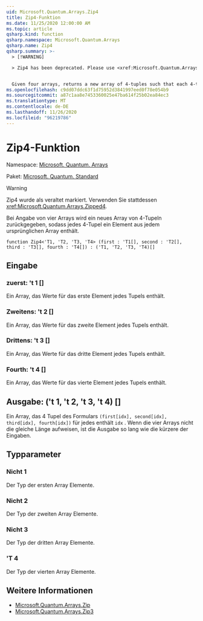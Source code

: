 ```yaml
---
uid: Microsoft.Quantum.Arrays.Zip4
title: Zip4-Funktion
ms.date: 11/25/2020 12:00:00 AM
ms.topic: article
qsharp.kind: function
qsharp.namespace: Microsoft.Quantum.Arrays
qsharp.name: Zip4
qsharp.summary: >-
  > [!WARNING]

  > Zip4 has been deprecated. Please use <xref:Microsoft.Quantum.Arrays.Zipped4> instead.


  Given four arrays, returns a new array of 4-tuples such that each 4-tuple contains an element from each original array.
ms.openlocfilehash: c9dd07ddc63f1d75952d3841997eed0f78e054b9
ms.sourcegitcommit: a87c1aa8e7453360025e47ba614f25b02ea84ec3
ms.translationtype: MT
ms.contentlocale: de-DE
ms.lasthandoff: 11/26/2020
ms.locfileid: "96219786"
---
```

# <a name="zip4-function"></a>Zip4-Funktion

Namespace: [Microsoft. Quantum. Arrays](xref:Microsoft.Quantum.Arrays)

Paket: [Microsoft. Quantum. Standard](https://nuget.org/packages/Microsoft.Quantum.Standard)


> [!WARNING]
> Zip4 wurde als veraltet markiert. Verwenden Sie stattdessen <xref:Microsoft.Quantum.Arrays.Zipped4>.

Bei Angabe von vier Arrays wird ein neues Array von 4-Tupeln zurückgegeben, sodass jedes 4-Tupel ein Element aus jedem ursprünglichen Array enthält.

```qsharp
function Zip4<'T1, 'T2, 'T3, 'T4> (first : 'T1[], second : 'T2[], third : 'T3[], fourth : 'T4[]) : ('T1, 'T2, 'T3, 'T4)[]
```


## <a name="input"></a>Eingabe

### <a name="first--t1"></a>zuerst: 't 1 []

Ein Array, das Werte für das erste Element jedes Tupels enthält.


### <a name="second--t2"></a>Zweitens: 't 2 []

Ein Array, das Werte für das zweite Element jedes Tupels enthält.


### <a name="third--t3"></a>Drittens: 't 3 []

Ein Array, das Werte für das dritte Element jedes Tupels enthält.


### <a name="fourth--t4"></a>Fourth: 't 4 []

Ein Array, das Werte für das vierte Element jedes Tupels enthält.



## <a name="output--t1t2t3t4"></a>Ausgabe: ('t 1, 't 2, 't 3, 't 4) []

Ein Array, das 4 Tupel des Formulars `(first[idx], second[idx], third[idx], fourth[idx])` für jedes enthält `idx` . Wenn die vier Arrays nicht die gleiche Länge aufweisen, ist die Ausgabe so lang wie die kürzere der Eingaben.

## <a name="type-parameters"></a>Typparameter

### <a name="t1"></a>Nicht 1

Der Typ der ersten Array Elemente.
### <a name="t2"></a>Nicht 2

Der Typ der zweiten Array Elemente.
### <a name="t3"></a>Nicht 3

Der Typ der dritten Array Elemente.
### <a name="t4"></a>'T 4

Der Typ der vierten Array Elemente.

## <a name="see-also"></a>Weitere Informationen

- [Microsoft.Quantum.Arrays.Zip](xref:Microsoft.Quantum.Arrays.Zip)
- [Microsoft.Quantum.Arrays.Zip3](xref:Microsoft.Quantum.Arrays.Zip3)